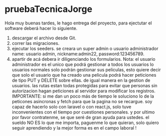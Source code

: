 # pruebaTecnicaJorge
Hola muy buenas tardes, le hago entrega del proyecto, para ejectutar el software deberá hacer lo siguiente.
1. descargar el archivo desde Git.
2. correr las migraciones.
3. ejecutar los seeders. se creara un super admin o usuario administrador name: usuario admin, nickname:admin22, password:123456789.
4. apartir de acá debera ir diligenciando los formularios.
Nota: el usuario administrador es el unico que podrá gestionar a todos los usuarios
lo usuarios normales solo podrán gestionar sus peliculas, esto quiere decir que solo el usuario que ha creado una pelicula podrá hacer peticiones de tipo PUT y DELETE sobre ellas. de igual manera en la gestion de usuarios.
las rutas estan todas protegidas para evitar que personas sin autorizacion hagan peticiones al servidor para modificar los registros.
IMPORTANTE: si me dan un poco más de tiempo le soluciono lo de la peticones asincronas y fetch para que la pagina no se recargue. soy capaz de hacerlo solo con laravel o con react.js, solo tuve inconvenientes con el tiempo por cuestiones personales. y por ultimo por favor contratenme, se que seré de gran ayuda para ustedes. el sueldo NO ES lo que me importa, paguenme lo que quieran, solo quiero seguir aprendiendo y la mejor forma es en el campo laboral !
